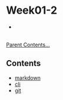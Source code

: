 # Week01-2
-   

<br>[Parent Contents...](../../README.md/#til-today-i-learned)

## Contents
-   [markdown](TIL/markdown.md)
-   [cli](TIL/cli.md)
-   [git](TIL/git.md)